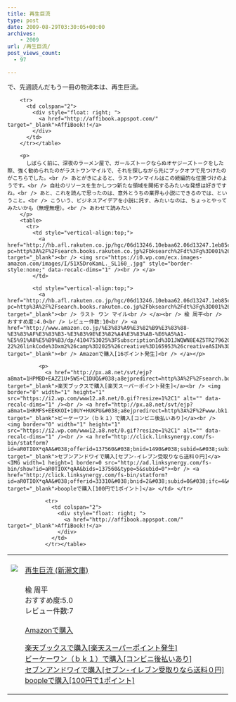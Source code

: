 ```yaml
---
title: 再生巨流
type: post
date: 2009-08-29T03:30:05+00:00
archives:
    - 2009
url: /再生巨流/
post_views_count:
  - 97

---
```

で、先週読んだもう一冊の物流本は、再生巨流。

<table>
  <tr>
    <td style="vertical-align:top;">
      <a href="http://hb.afl.rakuten.co.jp/hgc/06d13246.10ebaa62.06d13247.1eb85ca0/?pc=http%3A%2F%2Fsearch.books.rakuten.co.jp%2Fbksearch%2Fdt%3Fg%3D001%26bisbn%3D4101335710" target="_blank"><br /> <img src="https://i1.wp.com/ecx.images-amazon.com/images/I/51r8gcmSu9L._SL160_.jpg" style="border-style:none;" data-recalc-dims="1" /><br /> </a>
    </td>
    <td style="vertical-align:top;">
      <a href="http://hb.afl.rakuten.co.jp/hgc/06d13246.10ebaa62.06d13247.1eb85ca0/?pc=http%3A%2F%2Fsearch.books.rakuten.co.jp%2Fbksearch%2Fdt%3Fg%3D001%26bisbn%3D4101335710" target="_blank"><br /> 再生巨流 (新潮文庫)<br /> </a><br /> 楡 周平<br /> おすすめ度:5.0<br /> レビュー件数:7<br /> <a href="http://www.amazon.co.jp/%E5%86%8D%E7%94%9F%E5%B7%A8%E6%B5%81-%E6%96%B0%E6%BD%AE%E6%96%87%E5%BA%AB-%E6%A5%A1-%E5%91%A8%E5%B9%B3/dp/4101335710%3FSubscriptionId%3D1JWQWN8E4Z5TR27962G2%26tag%3Dgaeaffibook-22%26linkCode%3Dxm2%26camp%3D2025%26creative%3D165953%26creativeASIN%3D4101335710" target="_blank"><br /> Amazonで購入<br /> </a></p>
      <p>
        <a href="http://px.a8.net/svt/ejp?a8mat=1HPMBD+EAZZ1U+5WS+C1DUQ&#038;a8ejpredirect=http%3A%2F%2Fsearch.books.rakuten.co.jp%2Fbksearch%2Fdt%3Fg%3D001%26bisbn%3D4101335710" target="_blank">楽天ブックスで購入[楽天スーパーポイント発生]</a><br /> <img border="0" width="1" height="1" src="https://i2.wp.com/www12.a8.net/0.gif?resize=1%2C1" alt="" data-recalc-dims="1" /><br /> <a href="http://px.a8.net/svt/ejp?a8mat=1HRMFS+EEKKOI+10UY+HUKPU&#038;a8ejpredirect=http%3A%2F%2Fwww.bk1.jp%2FkeywordSearchResult%2F%3Fkeyword%3D4101335710%26storeCd%3D1%26searchFlg%3D9%26x%3D43%26y%3D11%26partnerid%3D02a801" target="_blank">ビーケーワン（ｂｋ１）で購入[コンビニ後払いあり]</a><br /> <img border="0" width="1" height="1" src="https://i2.wp.com/www12.a8.net/0.gif?resize=1%2C1" alt="" data-recalc-dims="1" /><br /> <a href="http://click.linksynergy.com/fs-bin/statform?id=aR0TIOX*qAA&#038;offerid=137560&#038;bnid=1490&#038;subid=&#038;subid=0&#038;kword_in=4101335710&#038;oop=on" target="_blank">セブンアンドワイで購入[セブン-イレブン受取りなら送料０円]</a><IMG width=1 height=1 border=0 src="http://ad.linksynergy.com/fs-bin/show?id=aR0TIOX*qAA&bids=137560&type=5&subid=0"><br /> <a href="http://click.linksynergy.com/fs-bin/statform?id=aR0TIOX*qAA&#038;offerid=33310&#038;bnid=2&#038;subid=0&#038;ifc=4&#038;ifr=9784101335711" target="_blank">boopleで購入[100円で1ポイント]</a> </td> </tr> 
        
        <tr>
          <td colspan="2">
            <div style="float: right; ">
              <a href="http://affibook.appspot.com/" target="_blank">AffiBook!!</a>
            </div>
          </td>
        </tr></table> 
        
        <p>
          しばらく前に、深夜のラーメン屋で、ガールズトークならぬオヤジーズトークをした際、強く勧められたのがラストワンマイルで、それを探しながら先にブックオフで見つけたのがこちらでした。<br /> あとがきによると、ラストワンマイルはこの続編的な位置づけのようです。<br /> 自社のリソースを生かしつつ新たな領域を開拓するみたいな発想は好きですね。<br /> あと、これを読んで思ったのは、意外とうちの業界も小説にできるのでは、ということ。<br /> こういう、ビジネスアイデアを小説に託す、みたいなのは、ちょっとやってみたいかも（無理無理）。<br /> あわせて読みたい
        </p>
        <table>
          <tr>
            <td style="vertical-align:top;">
              <a href="http://hb.afl.rakuten.co.jp/hgc/06d13246.10ebaa62.06d13247.1eb85ca0/?pc=http%3A%2F%2Fsearch.books.rakuten.co.jp%2Fbksearch%2Fdt%3Fg%3D001%26bisbn%3D4104753025" target="_blank"><br /> <img src="https://i0.wp.com/ecx.images-amazon.com/images/I/51X5DroKamL._SL160_.jpg" style="border-style:none;" data-recalc-dims="1" /><br /> </a>
            </td>
            
            <td style="vertical-align:top;">
              <a href="http://hb.afl.rakuten.co.jp/hgc/06d13246.10ebaa62.06d13247.1eb85ca0/?pc=http%3A%2F%2Fsearch.books.rakuten.co.jp%2Fbksearch%2Fdt%3Fg%3D001%26bisbn%3D4104753025" target="_blank"><br /> ラスト ワン マイル<br /> </a><br /> 楡 周平<br /> おすすめ度:4.0<br /> レビュー件数:10<br /> <a href="http://www.amazon.co.jp/%E3%83%A9%E3%82%B9%E3%83%88-%E3%83%AF%E3%83%B3-%E3%83%9E%E3%82%A4%E3%83%AB-%E6%A5%A1-%E5%91%A8%E5%B9%B3/dp/4104753025%3FSubscriptionId%3D1JWQWN8E4Z5TR27962G2%26tag%3Dgaeaffibook-22%26linkCode%3Dxm2%26camp%3D2025%26creative%3D165953%26creativeASIN%3D4104753025" target="_blank"><br /> Amazonで購入[16ポイント発生]<br /> </a></p> 
              
              <p>
                <a href="http://px.a8.net/svt/ejp?a8mat=1HPMBD+EAZZ1U+5WS+C1DUQ&#038;a8ejpredirect=http%3A%2F%2Fsearch.books.rakuten.co.jp%2Fbksearch%2Fdt%3Fg%3D001%26bisbn%3D4104753025" target="_blank">楽天ブックスで購入[楽天スーパーポイント発生]</a><br /> <img border="0" width="1" height="1" src="https://i2.wp.com/www12.a8.net/0.gif?resize=1%2C1" alt="" data-recalc-dims="1" /><br /> <a href="http://px.a8.net/svt/ejp?a8mat=1HRMFS+EEKKOI+10UY+HUKPU&#038;a8ejpredirect=http%3A%2F%2Fwww.bk1.jp%2FkeywordSearchResult%2F%3Fkeyword%3D4104753025%26storeCd%3D1%26searchFlg%3D9%26x%3D43%26y%3D11%26partnerid%3D02a801" target="_blank">ビーケーワン（ｂｋ１）で購入[コンビニ後払いあり]</a><br /> <img border="0" width="1" height="1" src="https://i2.wp.com/www12.a8.net/0.gif?resize=1%2C1" alt="" data-recalc-dims="1" /><br /> <a href="http://click.linksynergy.com/fs-bin/statform?id=aR0TIOX*qAA&#038;offerid=137560&#038;bnid=1490&#038;subid=&#038;subid=0&#038;kword_in=4104753025&#038;oop=on" target="_blank">セブンアンドワイで購入[セブン-イレブン受取りなら送料０円]</a><IMG width=1 height=1 border=0 src="http://ad.linksynergy.com/fs-bin/show?id=aR0TIOX*qAA&bids=137560&type=5&subid=0"><br /> <a href="http://click.linksynergy.com/fs-bin/statform?id=aR0TIOX*qAA&#038;offerid=33310&#038;bnid=2&#038;subid=0&#038;ifc=4&#038;ifr=9784104753024" target="_blank">boopleで購入[100円で1ポイント]</a> </td> </tr> 
                
                <tr>
                  <td colspan="2">
                    <div style="float: right; ">
                      <a href="http://affibook.appspot.com/" target="_blank">AffiBook!!</a>
                    </div>
                  </td>
                </tr></table>